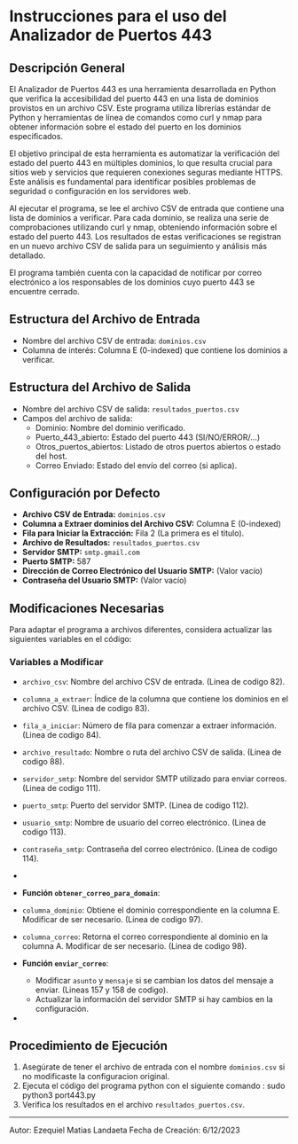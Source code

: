 # Instrucciones para el uso del Analizador de Puertos 443

## Descripción General
El Analizador de Puertos 443 es una herramienta desarrollada en Python que verifica la accesibilidad del puerto 443 en una lista de dominios provistos en un archivo CSV. Este programa utiliza librerías estándar de Python y herramientas de línea de comandos como curl y nmap para obtener información sobre el estado del puerto en los dominios especificados.

El objetivo principal de esta herramienta es automatizar la verificación del estado del puerto 443 en múltiples dominios, lo que resulta crucial para sitios web y servicios que requieren conexiones seguras mediante HTTPS. Este análisis es fundamental para identificar posibles problemas de seguridad o configuración en los servidores web.

Al ejecutar el programa, se lee el archivo CSV de entrada que contiene una lista de dominios a verificar. Para cada dominio, se realiza una serie de comprobaciones utilizando curl y nmap, obteniendo información sobre el estado del puerto 443. Los resultados de estas verificaciones se registran en un nuevo archivo CSV de salida para un seguimiento y análisis más detallado.

El programa también cuenta con la capacidad de notificar por correo electrónico a los responsables de los dominios cuyo puerto 443 se encuentre cerrado. 

## Estructura del Archivo de Entrada
- Nombre del archivo CSV de entrada: `dominios.csv`
- Columna de interés: Columna E (0-indexed) que contiene los dominios a verificar.

## Estructura del Archivo de Salida
- Nombre del archivo CSV de salida: `resultados_puertos.csv`
- Campos del archivo de salida:
  - Dominio: Nombre del dominio verificado.
  - Puerto_443_abierto: Estado del puerto 443 (SI/NO/ERROR/...)
  - Otros_puertos_abiertos: Listado de otros puertos abiertos o estado del host.
  - Correo Enviado: Estado del envío del correo (si aplica).
    
## Configuración por Defecto
- **Archivo CSV de Entrada:** `dominios.csv`
- **Columna a Extraer dominios del Archivo CSV:** Columna E (0-indexed)
- **Fila para Iniciar la Extracción:** Fila 2 (La primera es el titulo).
- **Archivo de Resultados:** `resultados_puertos.csv`
- **Servidor SMTP:** `smtp.gmail.com`
- **Puerto SMTP:** 587
- **Dirección de Correo Electrónico del Usuario SMTP:** (Valor vacío)
- **Contraseña del Usuario SMTP:** (Valor vacío)
  
## Modificaciones Necesarias
Para adaptar el programa a archivos diferentes, considera actualizar las siguientes variables en el código:
### Variables a Modificar
- `archivo_csv`: Nombre del archivo CSV de entrada. (Linea de codigo 82).
- `columna_a_extraer`: Índice de la columna que contiene los dominios en el archivo CSV. (Linea de codigo 83).
- `fila_a_iniciar`: Número de fila para comenzar a extraer información. (Linea de codigo 84).
- `archivo_resultado`: Nombre o ruta del archivo CSV de salida. (Linea de codigo 88).
- `servidor_smtp`: Nombre del servidor SMTP utilizado para enviar correos.  (Linea de codigo 111).
- `puerto_smtp`: Puerto del servidor SMTP. (Linea de codigo 112).
- `usuario_smtp`: Nombre de usuario del correo electrónico. (Linea de codigo 113).
- `contraseña_smtp`: Contraseña del correo electrónico. (Linea de codigo 114).
- 
- **Función `obtener_correo_para_domain`**:
- `columna_dominio`: Obtiene el dominio correspondiente en la columna E. Modificar de ser necesario. (Linea de codigo 97).
- `columna_correo`: Retorna el correo correspondiente al dominio en la columna A. Modificar de ser necesario. (Linea de codigo 98).
  
- **Función `enviar_correo`**:
  - Modificar `asunto` y `mensaje` si se cambian los datos del mensaje a enviar. (Lineas 157 y 158 de codigo).
  - Actualizar la información del servidor SMTP si hay cambios en la configuración.
- 
## Procedimiento de Ejecución
1. Asegúrate de tener el archivo de entrada con el nombre `dominios.csv` si no modificaste la configuracion original.
2. Ejecuta el código del programa python con el siguiente comando : sudo python3 port443.py 
3. Verifica los resultados en el archivo `resultados_puertos.csv`.


---
Autor: Ezequiel Matias Landaeta
Fecha de Creación: 6/12/2023
